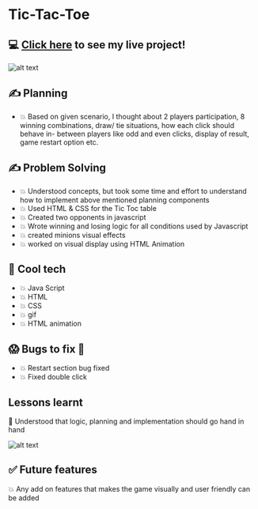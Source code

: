 # Tic-Tac-Toe
## :computer: [Click here](https://mareepet.github.io/tic-tac-toe/) to see my live project!
![alt text](https://timvandevall.com/wp-content/uploads/2014/01/Tic-Tac-Toe-Templates.jpg)

## :writing_hand: Planning 
- :boom: Based on given scenario, I thought about 2 players participation, 8 winning combinations, draw/ tie situations, how each click should behave in-
         between players like odd and even clicks, display of result, game restart option etc.
         
## :writing_hand: Problem Solving        
- :boom: Understood concepts, but took some time and effort to understand how to implement above mentioned planning components
- :boom: Used HTML & CSS for the Tic Toc table
- :boom: Created two opponents in javascript 
- :boom: Wrote winning and losing logic for all conditions used by Javascript
- :boom: created minions visual effects
- :boom: worked on visual display using HTML Animation

## :rocket: Cool tech
- :boom: Java Script 
- :boom: HTML  
- :boom: CSS
- :boom: gif
- :boom: HTML animation

## :scream: Bugs to fix :poop:

- :boom: Restart section bug fixed
- :boom: Fixed double click

## Lessons learnt 
:face_with_head_bandage: Understood that logic, planning and implementation should go hand in hand

![alt text](https://industryforum.co.uk/wp-content/uploads/sites/6/2015/09/Seek-capture-act-upon.jpg)

## :white_check_mark: Future features
:boom: Any add on features that makes the game visually and user friendly can be added
